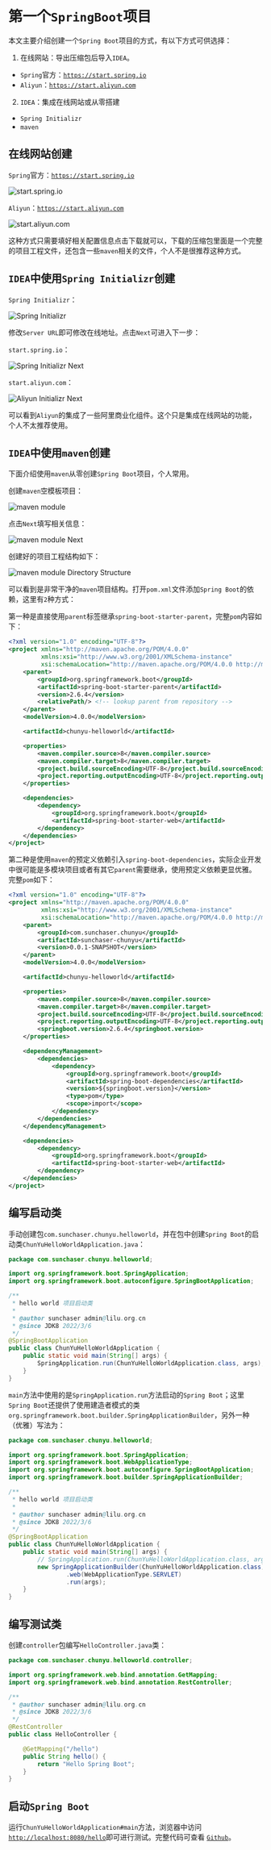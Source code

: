 # 第一个`SpringBoot`项目

本文主要介绍创建一个`Spring Boot`项目的方式，有以下方式可供选择：

1. 在线网站：导出压缩包后导入`IDEA`。

- `Spring`官方：[`https://start.spring.io`](https://start.spring.io)
- `Aliyun`：[`https://start.aliyun.com`](https://start.aliyun.com)

2. `IDEA`：集成在线网站或从零搭建

- `Spring Initializr`
- `maven`

## 在线网站创建

`Spring`官方：[`https://start.spring.io`](https://start.spring.io)

![start.spring.io](https://cdn.jsdelivr.net/gh/sunchaser-lilu/sunchaser-cdn@master/images/java-ee/springboot/helloworld/start.spring.io.png)

`Aliyun`：[`https://start.aliyun.com`](https://start.aliyun.com)

![start.aliyun.com](https://cdn.jsdelivr.net/gh/sunchaser-lilu/sunchaser-cdn@master/images/java-ee/springboot/helloworld/start.aliyun.com.png)

这种方式只需要填好相关配置信息点击下载就可以，下载的压缩包里面是一个完整的项目工程文件，还包含一些`maven`相关的文件，个人不是很推荐这种方式。

## `IDEA`中使用`Spring Initializr`创建

`Spring Initializr`：

![Spring Initializr](https://cdn.jsdelivr.net/gh/sunchaser-lilu/sunchaser-cdn@master/images/java-ee/springboot/helloworld/spring-initializr.png)

修改`Server URL`即可修改在线地址。点击`Next`可进入下一步：

`start.spring.io`：

![Spring Initializr Next](https://cdn.jsdelivr.net/gh/sunchaser-lilu/sunchaser-cdn@master/images/java-ee/springboot/helloworld/spring-initializr-next.png)

`start.aliyun.com`：

![Aliyun Initializr Next](https://cdn.jsdelivr.net/gh/sunchaser-lilu/sunchaser-cdn@master/images/java-ee/springboot/helloworld/aliyun-initializr-next.png)

可以看到`Aliyun`的集成了一些阿里商业化组件。这个只是集成在线网站的功能，个人不太推荐使用。

## `IDEA`中使用`maven`创建

下面介绍使用`maven`从零创建`Spring Boot`项目，个人常用。

创建`maven`空模板项目：

![maven module](https://cdn.jsdelivr.net/gh/sunchaser-lilu/sunchaser-cdn@master/images/java-ee/springboot/helloworld/maven-module.png)

点击`Next`填写相关信息：

![maven module Next](https://cdn.jsdelivr.net/gh/sunchaser-lilu/sunchaser-cdn@master/images/java-ee/springboot/helloworld/maven-module-next.png)

创建好的项目工程结构如下：

![maven module Directory Structure](https://cdn.jsdelivr.net/gh/sunchaser-lilu/sunchaser-cdn@master/images/java-ee/springboot/helloworld/maven-module-dir-struct.png)

可以看到是非常干净的`maven`项目结构。打开`pom.xml`文件添加`Spring Boot`的依赖，这里有`2`种方式：

第一种是直接使用`parent`标签继承`spring-boot-starter-parent`，完整`pom`内容如下：

```xml
<?xml version="1.0" encoding="UTF-8"?>
<project xmlns="http://maven.apache.org/POM/4.0.0"
         xmlns:xsi="http://www.w3.org/2001/XMLSchema-instance"
         xsi:schemaLocation="http://maven.apache.org/POM/4.0.0 http://maven.apache.org/xsd/maven-4.0.0.xsd">
    <parent>
        <groupId>org.springframework.boot</groupId>
        <artifactId>spring-boot-starter-parent</artifactId>
        <version>2.6.4</version>
        <relativePath/> <!-- lookup parent from repository -->
    </parent>
    <modelVersion>4.0.0</modelVersion>

    <artifactId>chunyu-helloworld</artifactId>

    <properties>
        <maven.compiler.source>8</maven.compiler.source>
        <maven.compiler.target>8</maven.compiler.target>
        <project.build.sourceEncoding>UTF-8</project.build.sourceEncoding>
        <project.reporting.outputEncoding>UTF-8</project.reporting.outputEncoding>
    </properties>

    <dependencies>
        <dependency>
            <groupId>org.springframework.boot</groupId>
            <artifactId>spring-boot-starter-web</artifactId>
        </dependency>
    </dependencies>
</project>
```

第二种是使用`maven`的预定义依赖引入`spring-boot-dependencies`，实际企业开发中很可能是多模块项目或者有其它`parent`需要继承，使用预定义依赖更显优雅。完整`pom`如下：

```xml
<?xml version="1.0" encoding="UTF-8"?>
<project xmlns="http://maven.apache.org/POM/4.0.0"
         xmlns:xsi="http://www.w3.org/2001/XMLSchema-instance"
         xsi:schemaLocation="http://maven.apache.org/POM/4.0.0 http://maven.apache.org/xsd/maven-4.0.0.xsd">
    <parent>
        <groupId>com.sunchaser.chunyu</groupId>
        <artifactId>sunchaser-chunyu</artifactId>
        <version>0.0.1-SNAPSHOT</version>
    </parent>
    <modelVersion>4.0.0</modelVersion>

    <artifactId>chunyu-helloworld</artifactId>

    <properties>
        <maven.compiler.source>8</maven.compiler.source>
        <maven.compiler.target>8</maven.compiler.target>
        <project.build.sourceEncoding>UTF-8</project.build.sourceEncoding>
        <project.reporting.outputEncoding>UTF-8</project.reporting.outputEncoding>
        <springboot.version>2.6.4</springboot.version>
    </properties>

    <dependencyManagement>
        <dependencies>
            <dependency>
                <groupId>org.springframework.boot</groupId>
                <artifactId>spring-boot-dependencies</artifactId>
                <version>${springboot.version}</version>
                <type>pom</type>
                <scope>import</scope>
            </dependency>
        </dependencies>
    </dependencyManagement>

    <dependencies>
        <dependency>
            <groupId>org.springframework.boot</groupId>
            <artifactId>spring-boot-starter-web</artifactId>
        </dependency>
    </dependencies>
</project>
```

## 编写启动类

手动创建包`com.sunchaser.chunyu.helloworld`，并在包中创建`Spring Boot`的启动类`ChunYuHelloWorldApplication.java`：

```java
package com.sunchaser.chunyu.helloworld;

import org.springframework.boot.SpringApplication;
import org.springframework.boot.autoconfigure.SpringBootApplication;

/**
 * hello world 项目启动类
 *
 * @author sunchaser admin@lilu.org.cn
 * @since JDK8 2022/3/6
 */
@SpringBootApplication
public class ChunYuHelloWorldApplication {
    public static void main(String[] args) {
        SpringApplication.run(ChunYuHelloWorldApplication.class, args);
    }
}
```

`main`方法中使用的是`SpringApplication.run`方法启动的`Spring Boot`；这里`Spring Boot`还提供了使用建造者模式的类`org.springframework.boot.builder.SpringApplicationBuilder`，另外一种（优雅）写法为：

```java
package com.sunchaser.chunyu.helloworld;

import org.springframework.boot.SpringApplication;
import org.springframework.boot.WebApplicationType;
import org.springframework.boot.autoconfigure.SpringBootApplication;
import org.springframework.boot.builder.SpringApplicationBuilder;

/**
 * hello world 项目启动类
 *
 * @author sunchaser admin@lilu.org.cn
 * @since JDK8 2022/3/6
 */
@SpringBootApplication
public class ChunYuHelloWorldApplication {
    public static void main(String[] args) {
        // SpringApplication.run(ChunYuHelloWorldApplication.class, args);
        new SpringApplicationBuilder(ChunYuHelloWorldApplication.class)
                .web(WebApplicationType.SERVLET)
                .run(args);
    }
}
```

## 编写测试类

创建`controller`包编写`HelloController.java`类：

```java
package com.sunchaser.chunyu.helloworld.controller;

import org.springframework.web.bind.annotation.GetMapping;
import org.springframework.web.bind.annotation.RestController;

/**
 * @author sunchaser admin@lilu.org.cn
 * @since JDK8 2022/3/6
 */
@RestController
public class HelloController {

    @GetMapping("/hello")
    public String hello() {
        return "Hello Spring Boot";
    }
}
```

## 启动`Spring Boot`

运行`ChunYuHelloWorldApplication#main`方法，浏览器中访问[`http://localhost:8080/hello`](http://localhost:8080/hello)即可进行测试。完整代码可查看 [`Github`](https://github.com/sunchaser-lilu/sunchaser-chunyu/tree/master/chunyu-hello-world)。
